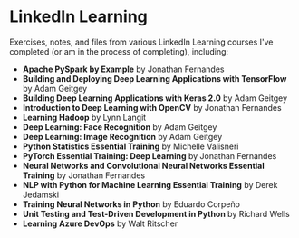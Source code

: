 # LinkedIn Learning
Exercises, notes, and files from various LinkedIn Learning courses I've completed (or am in the process of completing), including:

- **Apache PySpark by Example** by Jonathan Fernandes
- **Building and Deploying Deep Learning Applications with TensorFlow** by Adam Geitgey
- **Building Deep Learning Applications with Keras 2.0** by Adam Geitgey
- **Introduction to Deep Learning with OpenCV** by Jonathan Fernandes
- **Learning Hadoop** by Lynn Langit
- **Deep Learning: Face Recognition** by Adam Geitgey
- **Deep Learning: Image Recognition** by Adam Geitgey
- **Python Statistics Essential Training** by Michelle Valisneri
- **PyTorch Essential Training: Deep Learning** by Jonathan Fernandes
- **Neural Networks and Convolutional Neural Networks Essential Training** by Jonathan Fernandes
- **NLP with Python for Machine Learning Essential Training** by Derek Jedamski
- **Training Neural Networks in Python** by Eduardo Corpeño
- **Unit Testing and Test-Driven Development in Python** by Richard Wells
- **Learning Azure DevOps** by Walt Ritscher